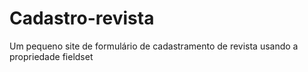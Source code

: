 # Cadastro-revista
Um pequeno site de formulário de cadastramento de revista usando a propriedade fieldset
